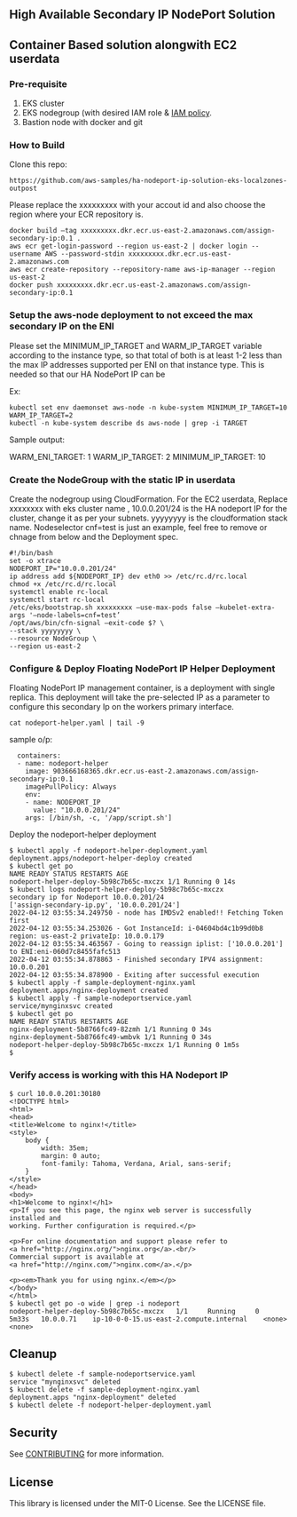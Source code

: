 
## High Available Secondary IP NodePort Solution

## Container Based solution alongwith EC2 userdata


### Pre-requisite

1. EKS cluster
2. EKS nodegroup (with desired IAM role & [IAM policy](samples/iam-policy.json).
6. Bastion node with docker and git

### How to Build

Clone this repo:

```
https://github.com/aws-samples/ha-nodeport-ip-solution-eks-localzones-outpost
```

Please replace the xxxxxxxxx with your accout id and also choose the region where your ECR repository is.
```
docker build —tag xxxxxxxxx.dkr.ecr.us-east-2.amazonaws.com/assign-secondary-ip:0.1 .
aws ecr get-login-password --region us-east-2 | docker login --username AWS --password-stdin xxxxxxxxx.dkr.ecr.us-east-2.amazonaws.com
aws ecr create-repository --repository-name aws-ip-manager --region us-east-2
docker push xxxxxxxxx.dkr.ecr.us-east-2.amazonaws.com/assign-secondary-ip:0.1
```

###  Setup the aws-node deployment to not exceed the max secondary IP on the ENI

Please set the MINIMUM_IP_TARGET and WARM_IP_TARGET variable according to the instance type, so that total of both is at least 1-2 less than the max IP addresses supported per ENI on that instance type. This is needed so that our HA NodePort IP can be 

Ex:
```
kubectl set env daemonset aws-node -n kube-system MINIMUM_IP_TARGET=10 WARM_IP_TARGET=2
kubectl -n kube-system describe ds aws-node | grep -i TARGET
```
Sample output:

WARM_ENI_TARGET: 1
WARM_IP_TARGET: 2
MINIMUM_IP_TARGET: 10

###  Create the NodeGroup with the static IP in userdata
Create the nodegroup using CloudFormation. For the EC2 userdata, Replace xxxxxxxx with eks cluster name , 10.0.0.201/24 is the HA nodeport IP for the cluster, change it as per your subnets. yyyyyyyy is the cloudformation stack name. Nodeselector cnf=test is just an example, feel free to remove or chnage from below and the Deployment spec. 

```
#!/bin/bash
set -o xtrace
NODEPORT_IP="10.0.0.201/24"
ip address add ${NODEPORT_IP} dev eth0 >> /etc/rc.d/rc.local
chmod +x /etc/rc.d/rc.local
systemctl enable rc-local
systemctl start rc-local
/etc/eks/bootstrap.sh xxxxxxxxx —use-max-pods false —kubelet-extra-args '—node-labels=cnf=test’
/opt/aws/bin/cfn-signal —exit-code $? \
--stack yyyyyyyy \
--resource NodeGroup \
--region us-east-2
```

### Configure & Deploy Floating NodePort IP Helper Deployment

Floating NodePort IP management container, is a deployment with single replica. This deployment will take the pre-selected IP as a parameter to configure this secondary Ip on the workers primary interface. 

```
cat nodeport-helper.yaml | tail -9
```
sample o/p:

      containers:
      - name: nodeport-helper
        image: 903666168365.dkr.ecr.us-east-2.amazonaws.com/assign-secondary-ip:0.1
        imagePullPolicy: Always
        env:
        - name: NODEPORT_IP
          value: "10.0.0.201/24"
        args: [/bin/sh, -c, '/app/script.sh']

Deploy the nodeport-helper deployment

```
$ kubectl apply -f nodeport-helper-deployment.yaml
deployment.apps/nodeport-helper-deploy created
$ kubectl get po
NAME READY STATUS RESTARTS AGE
nodeport-helper-deploy-5b98c7b65c-mxczx 1/1 Running 0 14s
$ kubectl logs nodeport-helper-deploy-5b98c7b65c-mxczx
secondary ip for Nodeport 10.0.0.201/24
['assign-secondary-ip.py', '10.0.0.201/24']
2022-04-12 03:55:34.249750 - node has IMDSv2 enabled!! Fetching Token first
2022-04-12 03:55:34.253026 - Got InstanceId: i-04604bd4c1b99d0b8 region: us-east-2 privateIp: 10.0.0.179
2022-04-12 03:55:34.463567 - Going to reassign iplist: ['10.0.0.201'] to ENI:eni-060d7c8455fafc513
2022-04-12 03:55:34.878863 - Finished secondary IPV4 assignment: 10.0.0.201
2022-04-12 03:55:34.878900 - Exiting after successful execution
$ kubectl apply -f sample-deployment-nginx.yaml
deployment.apps/nginx-deployment created
$ kubectl apply -f sample-nodeportservice.yaml
service/mynginxsvc created
$ kubectl get po
NAME READY STATUS RESTARTS AGE
nginx-deployment-5b8766fc49-82zmh 1/1 Running 0 34s
nginx-deployment-5b8766fc49-wmbvk 1/1 Running 0 34s
nodeport-helper-deploy-5b98c7b65c-mxczx 1/1 Running 0 1m5s
$
```

### Verify access is working with this HA Nodeport IP
```
$ curl 10.0.0.201:30180
<!DOCTYPE html>
<html>
<head>
<title>Welcome to nginx!</title>
<style>
    body {
        width: 35em;
        margin: 0 auto;
        font-family: Tahoma, Verdana, Arial, sans-serif;
    }
</style>
</head>
<body>
<h1>Welcome to nginx!</h1>
<p>If you see this page, the nginx web server is successfully installed and
working. Further configuration is required.</p>

<p>For online documentation and support please refer to
<a href="http://nginx.org/">nginx.org</a>.<br/>
Commercial support is available at
<a href="http://nginx.com/">nginx.com</a>.</p>

<p><em>Thank you for using nginx.</em></p>
</body>
</html>
$ kubectl get po -o wide | grep -i nodeport
nodeport-helper-deploy-5b98c7b65c-mxczx   1/1     Running     0          5m33s   10.0.0.71    ip-10-0-0-15.us-east-2.compute.internal    <none>           <none>
```

## Cleanup
```
$ kubectl delete -f sample-nodeportservice.yaml
service "mynginxsvc" deleted
$ kubectl delete -f sample-deployment-nginx.yaml
deployment.apps "nginx-deployment" deleted
$ kubectl delete -f nodeport-helper-deployment.yaml
```

## Security

See [CONTRIBUTING](CONTRIBUTING.md#security-issue-notifications) for more information.

## License

This library is licensed under the MIT-0 License. See the LICENSE file.
